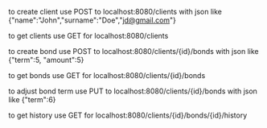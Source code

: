 to create client use POST to localhost:8080/clients with json like {"name":"John","surname":"Doe","jd@gmail.com"}

to get clients use GET for localhost:8080/clients

to create bond use POST to localhost:8080/clients/{id}/bonds with json like {"term":5, "amount":5} 

to get bonds use GET for localhost:8080/clients/{id}/bonds

to adjust bond term use PUT to localhost:8080/clients/{id}/bonds with json like {"term":6} 

to get history use GET for localhost:8080/clients/{id}/bonds/{id}/history